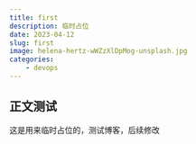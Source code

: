 ```yaml
---
title: first
description: 临时占位
date: 2023-04-12
slug: first
image: helena-hertz-wWZzXlDpMog-unsplash.jpg
categories:
    - devops
---
```


## 正文测试

这是用来临时占位的，测试博客，后续修改